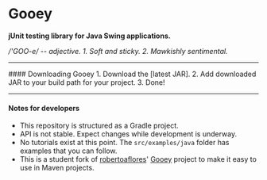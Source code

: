 Gooey
=====
**jUnit testing library for Java Swing applications.**

*/'GOO-e/ -- adjective. 1. Soft and sticky. 2. Mawkishly sentimental.*
<hr>
#### Downloading Gooey
1. Download the [latest JAR].
2. Add downloaded JAR to your build path for your project.
3. Done!
<hr>

#### Notes for developers
* This repository is structured as a Gradle project.
* API is not stable. Expect changes while development is underway.
* No tutorials exist at this point. The ```src/examples/java``` folder has examples that you can follow.
* This is a student fork of [robertoaflores]' [Gooey] project to make it easy to use in Maven projects.

[latest JAR]: https://github.com/Nunnery/Gooey/releases
[robertoaflores]: https://github.com/robertoaflores/
[Gooey]: https://github.com/robertoaflores/Gooey